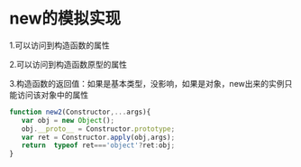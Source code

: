 # new的模拟实现

1.可以访问到构造函数的属性

2.可以访问到构造函数原型的属性

3.构造函数的返回值：如果是基本类型，没影响，如果是对象，new出来的实例只能访问该对象中的属性

```js
function new2(Constructor,...args){
   var obj = new Object();
   obj.__proto__ = Constructor.prototype;
   var ret = Constructor.apply(obj,args);
   return  typeof ret==='object'?ret:obj;
}
```



